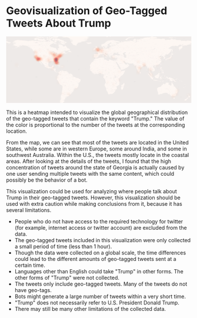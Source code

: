 # Geovisualization of Geo-Tagged Tweets About Trump

![heatmap_trump](/img/heatmap_trump.png)

This is a heatmap intended to visualize the global geographical distribution of the geo-tagged tweets that contain the keyword "Trump." The value of the color is proportional to the number of the tweets at the corresponding location. 

From the map, we can see that most of the tweets are located in the United States, while some are in western Europe, some around India, and some in southwest Australia. Within the U.S., the tweets mostly locate in the coastal areas. After looking at the details of the tweets, I found that the high concentration of tweets around the state of Georgia is actually caused by one user sending multiple tweets with the same content, which could possibly be the behavior of a bot.

This visualization could be used for analyzing where people talk about Trump in their geo-tagged tweets. However, this visualization should be used with extra caution while making conclusions from it, because it has several limitations.

- People who do not have access to the required technology for twitter (for example, internet access or twitter account) are excluded from the data.
- The geo-tagged tweets included in this visualization were only collected a small period of time (less than 1 hour).
- Though the data were collected on a global scale, the time differences could lead to the different amounts of geo-tagged tweets sent at a certain time.
- Languages other than English could take "Trump" in other forms. The other forms of "Trump" were not collected.
- The tweets only include geo-tagged tweets. Many of the tweets do not have geo-tags.
- Bots might generate a large number of tweets within a very short time.
- "Trump" does not necessarily refer to U.S. President Donald Trump.
- There may still be many other limitations of the collected data.
